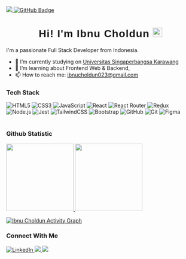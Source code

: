 <a href="https://github.com/ibnucholdun/github-profile-views-counter">
    <img src="https://komarev.com/ghpvc/?username=ibnucholdun">
</a>
<a href="https://github.com/ibnucholdun?tab=followers">
  <img src="https://img.shields.io/github/followers/ibnucholdun?label=Followers&style=social" alt="GitHub Badge">
</a>

<h1 style="text-align:center;border:0;font-family:'Poppins',sans-serif;font-weight:600;letter-spacing:1.2px;" align="center">Hi! I'm Ibnu Choldun <img src="https://media.giphy.com/media/hvRJCLFzcasrR4ia7z/giphy.gif" width="25px"> </h1>

I'm a passionate Full Stack Developer from Indonesia.
- 🔭 I’m currently studying on <a href="https://unsika.ac.id/">Universitas Singaperbangsa Karawang</a>
- 🌱 I’m learning about Frontend Web & Backend, 
- 📫 How to reach me: ibnucholdun023@gmail.com

### Tech Stack

![HTML5](https://img.shields.io/badge/html5-%23E34F26.svg?style=for-the-badge&logo=html5&logoColor=white)
![CSS3](https://img.shields.io/badge/css-%231572B6.svg?style=for-the-badge&logo=css3&logoColor=white)
![JavaScript](https://img.shields.io/badge/javascript-%23323330.svg?style=for-the-badge&logo=javascript&logoColor=%23F7DF1E)
![React](https://img.shields.io/badge/react-%2320232a.svg?style=for-the-badge&logo=react&logoColor=%2361DAFB)
![React Router](https://img.shields.io/badge/React_Router-CA4245?style=for-the-badge&logo=react-router&logoColor=white)
![Redux](https://img.shields.io/badge/redux-%23593d88.svg?style=for-the-badge&logo=redux&logoColor=white)
![Node.js](https://img.shields.io/badge/node.js-%2343853D.svg?style=for-the-badge&logo=node.js&logoColor=white)
![Jest](https://img.shields.io/badge/-jest-%23C21325?style=for-the-badge&logo=jest&logoColor=white)
![TailwindCSS](https://img.shields.io/badge/tailwindcss-%2338B2AC.svg?style=for-the-badge&logo=tailwind-css&logoColor=white)
![Bootstrap](https://img.shields.io/badge/bootstrap-%23563D7C.svg?style=for-the-badge&logo=bootstrap&logoColor=white)
![GitHub](https://img.shields.io/badge/github-%23121011.svg?style=for-the-badge&logo=github&logoColor=white)
![Git](https://img.shields.io/badge/git-%23F05033.svg?style=for-the-badge&logo=git&logoColor=white)
![Figma](https://img.shields.io/badge/figma-%23F24E1E.svg?style=for-the-badge&logo=figma&logoColor=white)
  <br>
  <br>
  
### Github Statistic
<p align="left">
<a href="https://github.com/ibnucholdun">
  <img height="180em" src="https://github-readme-stats-eight-theta.vercel.app/api?username=ibnucholdun&show_icons=true&theme=algolia&include_all_commits=true&count_private=true"/>
  <img height="180em" src="https://github-readme-stats-eight-theta.vercel.app/api/top-langs/?username=ibnucholdun&layout=compact&langs_count=8&theme=algolia"/>
</a>
</p>

<a href="https://github.com/Ashutosh00710/github-readme-activity-graph"><img alt="Ibnu Choldun Activity Graph" src="https://github-readme-activity-graph.vercel.app/graph?username=ibnucholdun&bg_color=050f2c&color=58a6ff&line=000080&point=FFFFFF&area=true&hide_border=true" /></a>

### Connect With Me
<a href="https://www.linkedin.com/in/ibnucholdun">
  <img src="https://img.icons8.com/fluent/48/000000/linkedin.png" alt="LinkedIn">
</a>
<a href = "https://www.instagram.com/ibnu.choldun15/">
  <img src="https://img.icons8.com/fluent/48/000000/instagram-new.png"/>
</a>
<a href = "mailto:ibnucholdun023@gmail.com">
  <img src="https://img.icons8.com/fluent/48/000000/gmail.png"/>
</a>
